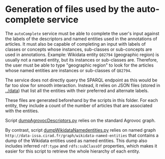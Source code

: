 # Generation of files used by the auto-complete service

The `autoComplete` service must be able to complete the user's input against the labels of the descriptors and named entities used in the annotations of articles. 
It must also be capable of completing an input with labels of classes or concepts whose instances, sub-classes or sub-concepts are used in annotations.
Example: Wikidata entity `Q82794` (geographic region) is usually not a named entity, but its instances or sub-classes are.
Therefore, the user must be able to type "geographic region" to look for the articles whose named entities are instances or sub-classes of `Q82794`.

The service does not directly query the SPARQL endpoint as this would be far too slow for smooth interaction.
Instead, it relies on JSON files (stored in [../data](../data)) that list all the entities with their preferred and alternate labels.

These files are generated beforehand by the scripts in this folder. 
For each entity, they include a count of the number of articles that are associated with the entities.  

Script [dumpAgrovocDescriptors.py](dumpAgrovocDescriptors.py) relies on the standard Agrovoc graph.

By contrast, script [dumpWikidataNamedentities.py](dumpWikidataNamedentities.py) relies on named graph `http://data-issa.cirad.fr/graph/wikidata-named-entities` 
that contains a dump of the Wikidata entities used as named entities. This dump also includes inferred `rdf:type` and `rdfs:subClassOf` properties, 
which makes it easier for this script to retrieve the whole hierarchy of each entity.
